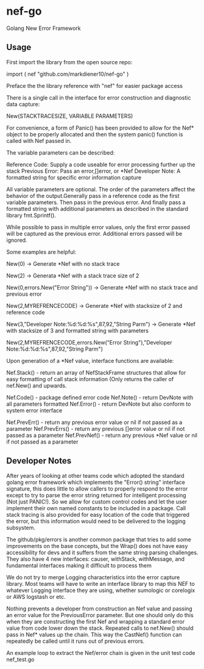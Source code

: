 # nef-go

Golang New Error Framework

## Usage

First import the library from the open source repo:

import (
	nef "github.com/markdiener10/nef-go"
)

Preface the the library reference with "nef" for easier package access

There is a single call in the interface for error construction and diagnostic data capture:

New(STACKTRACESIZE, VARIABLE PARAMETERS)
	
For convenience, a form of Panic() has been provided to allow for the Nef* object to be properly allocated and then the system panic() function is called with Nef passed in.

The variable parameters can be described:

Reference Code: Supply a code useable for error processing further up the stack
Previous Error: Pass an error,[]error, or *Nef 
Developer Note: A formatted string for specific error information capture

All variable parameters are optional. The order of the parameters affect the behavior of the output.Generally pass in a reference code as the first variable parameters.  Then pass in the previous error.  And finally pass a formatted string with additional parameters as described in the standard library fmt.Sprintf().  

While possible to pass in multiple error values, only the first error passed will be captured as the previous error.  Additional errors passed will be ignored.

Some examples are helpful:

New(0) -> Generate *Nef with no stack trace

New(2) -> Generata *Nef with a stack trace size of 2

New(0,errors.New("Error String")) -> Generate *Nef with no stack trace and previous error

New(2,MYREFRENCECODE) -> Generate *Nef with stacksize of 2 and reference code

New(3,"Developer Note:%d:%d:%s",87,92,"String Parm") -> Generate *Nef with stacksize of 3 and formatted string with parameters

New(2,MYREFRENCECODE,errors.New("Error String"),"Developer Note:%d:%d:%s",87,92,"String Parm")

Upon generation of a *Nef value, interface functions are available:

Nef.Stack() - return an array of NefStackFrame structures that allow for easy formatting of call stack information (Only returns the caller of nef.New() and upwards.

Nef.Code() - package defined error code
Nef.Note() - return DevNote with all parameters formatted
Nef.Error() - return DevNote but also conform to system error interface 

Nef.PrevErr() - return any previous error value or nil if not passed as a parameter
Nef.PrevErrs() - return any previous []error value or nil if not passed as a parameter
Nef.PrevNef() - return any previous *Nef value or nil if not passed as a parameter

## Developer Notes

After years of looking at other teams code which adopted the
standard golang error framework which implements the "Error() string" interface signature, this does little to allow callers to properly respond to the error except to try to parse the error string returned for intelligent processing (Not just PANIC!).  So we allow for custom control codes and let the user implement their own named constants to be included in a package.  Call stack tracing is also provided for easy location of the code that triggered the error, but this information would need to be delivered to the logging subsystem.

The github/pkg/errors is another common package that tries to add some improvements on the base concepts, but the Wrap() does not have easy accessibility for devs and it suffers from the same string parsing challenges.  They also have 4 new interfaces: causer, withStack, withMessage, and fundamental interfaces making it difficult to process them 

We do not try to merge Logging characteristics into the error capture library.  Most teams will have to write an interface library to map this NEF to whatever Logging interface they are using, whether sumologic or corelogix or AWS logstash or etc.

Nothing prevents a developer from construction an Nef value and passing an error value for the PreviousError parameter.  But one should only do this when they are constructing the first Nef and wrapping
a standard error value from code lower down the stack.  Repeated calls to nef.New() should pass in Nef* values up the chain. This way the CastNef() function can repeatedly be called until it runs out of previous errors.

An example loop to extract the Nef/error chain is given in the unit test code nef_test.go 
